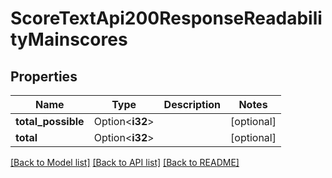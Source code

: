 # ScoreTextApi200ResponseReadabilityMainscores

## Properties

Name | Type | Description | Notes
------------ | ------------- | ------------- | -------------
**total_possible** | Option<**i32**> |  | [optional]
**total** | Option<**i32**> |  | [optional]

[[Back to Model list]](../README.md#documentation-for-models) [[Back to API list]](../README.md#documentation-for-api-endpoints) [[Back to README]](../README.md)


